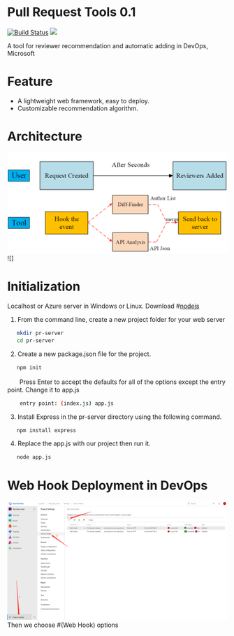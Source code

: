 Pull Request Tools 0.1  
=========================
<p align="left">
    <a href='https://travis-ci.org/meolu/walle-web'><img src='https://travis-ci.org/meolu/walle-web.svg?branch=master' alt="Build Status"></a>  
    <a href='https://gitter.im/meolu/walle-web'><img src='https://badges.gitter.im/Join%20Chat.svg'></a>
</p>

A tool for reviewer recommendation and automatic adding in DevOps, Microsoft


Feature
=========================
- A lightweight web framework, easy to deploy.
- Customizable recommendation algorithm.

Architecture
=========================
![](https://github.com/SeanWeiSean/PullRequestTools/blob/master/WorkFlow.png?raw=true)
![]

Initialization 
=========================
Localhost or Azure server in Windows or Linux.
Download #[nodejs](https://nodejs.org/en/download/) 
1) From the command line, create a new project folder for your web server
```bash
   mkdir pr-server
   cd pr-server
```
2) Create a new package.json file for the project.
```bash
   npm init
```
　　Press Enter to accept the defaults for all of the options except the entry point. Change it to app.js
```bash
    entry point: (index.js) app.js
```
3) Install Express in the pr-server directory using the following command.
```bash
   npm install express
```
4) Replace the app.js with our project then run it.
```bash
   node app.js
```
Web Hook Deployment in DevOps
=========================
![](https://github.com/SeanWeiSean/PullRequestTools/blob/master/ins1.png?raw=true)
Then we choose #(Web Hook) options

<br><br><br><br><br><br><br><br><br><br><br><br><br>
<br><br><br><br><br><br><br><br><br><br><br><br><br>






